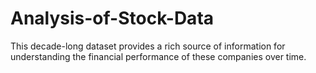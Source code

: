 # Analysis-of-Stock-Data
This decade-long dataset provides a rich source of information for understanding the financial performance of these companies over time.
